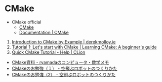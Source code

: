 # CMake

- CMake official
  - [CMake](https://cmake.org/)
  - [Documentation | CMake](https://cmake.org/documentation/)

1. [Introduction to CMake by Example | derekmolloy.ie](http://derekmolloy.ie/hello-world-introductions-to-cmake/)
1. [Tutorial 1: Let's start with CMake | Learning CMake: A beginner's guide](
    https://tuannguyen68.gitbooks.io/learning-cmake-a-beginner-s-guide/content/chap1/chap1.html)
1. [Quick CMake Tutorial - Help | CLion](https://www.jetbrains.com/help/clion/quick-cmake-tutorial.html)


- [CMake資料 - ryamadaのコンピュータ・数学メモ](https://ryamada.hatenadiary.jp/entry/20151024/1445555866)
- [CMakeのお勉強（１） - 空飛ぶロボットのつくりかた](http://robonchu.hatenablog.com/entry/2018/10/20/231304)
- [CMakeのお勉強（2） - 空飛ぶロボットのつくりかた](http://robonchu.hatenablog.com/entry/2018/10/21/095754)
